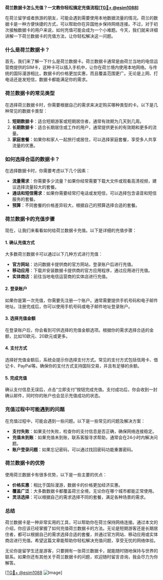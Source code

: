 **荷兰数据卡怎么充值？一文教你轻松搞定充值流程[[TG💪+ @esim1088](https://t.me/s/esim1088)]**

在荷兰留学或者旅游的朋友，可能会遇到需要使用本地数据流量的情况。荷兰的数据卡是一种方便快捷的方式，可以帮助你在异国他乡保持网络连接。不过，对于初次接触数据卡的用户来说，如何充值可能会成为一个小难题。今天，我们就来详细讲解一下荷兰数据卡的充值方法，让你轻松解决这一问题。

### 什么是荷兰数据卡？

首先，我们来了解一下什么是荷兰数据卡。荷兰数据卡通常是由荷兰当地的电信运营商提供的SIM卡，这种卡可以插入手机中，让你在荷兰境内使用本地网络。与传统的国际漫游相比，数据卡的价格更加实惠，而且覆盖范围更广。无论是上网、打电话还是发短信，数据卡都能满足你的需求。

### 荷兰数据卡的常见类型

在选择荷兰数据卡时，你需要根据自己的需求来决定购买哪种类型的卡。以下是几种常见的数据卡类型：

1. **短期数据卡**：适合短期游客或短期居住者，通常有效期为几天到几周。
2. **长期数据卡**：适合长期居住或工作的用户，通常提供更长的有效期和更多的流量。
3. **家庭套餐**：如果你和家人一起旅行或居住，可以选择家庭套餐，享受多人共享流量的优惠。

### 如何选择合适的数据卡？

在选择数据卡时，你需要考虑以下几个因素：

- **流量需求**：你需要多少流量？如果你经常需要下载大文件或观看高清视频，建议选择流量较大的套餐。
- **通话和短信需求**：如果你需要经常打电话或发短信，可以选择包含语音和短信服务的套餐。
- **预算**：不同套餐的价格差异较大，根据自己的预算选择合适的套餐。

### 荷兰数据卡的充值步骤

现在，让我们来看看如何给荷兰数据卡充值。以下是详细的充值步骤：

#### 1. 确认充值方式

大多数荷兰数据卡可以通过以下几种方式进行充值：

- **官方网站**：访问数据卡提供商的官方网站，登录账户后进行充值。
- **移动应用**：下载并安装数据卡提供商的官方应用程序，通过应用进行充值。
- **实体商店**：前往当地电信运营商的实体店进行充值。

#### 2. 登录账户

如果你是第一次充值，你需要先注册一个账户。通常需要提供手机号码和电子邮件地址。注册完成后，你可以使用手机号码或电子邮件地址登录账户。

#### 3. 选择充值金额

在登录账户后，你会看到可供选择的充值金额选项。根据你的需求选择合适的金额，比如10欧元、20欧元或更多。

#### 4. 支付方式

选择好充值金额后，系统会提示你选择支付方式。常见的支付方式包括信用卡、借记卡、PayPal等。确保你的支付方式支持国际交易，并且有足够的余额。

#### 5. 完成充值

确认支付信息无误后，点击“立即支付”按钮完成充值。支付成功后，你会收到一封确认邮件，同时你的账户也会显示充值成功的状态。

### 充值过程中可能遇到的问题

在充值过程中，可能会遇到一些问题。以下是一些常见的问题及解决方案：

- **支付失败**：如果支付失败，检查你的支付信息是否正确，确保网络连接稳定。
- **充值未到账**：如果充值未到账，联系客服寻求帮助，通常会在24小时内解决问题。
- **账户登录问题**：如果忘记密码，可以通过找回密码功能重置密码。

### 荷兰数据卡的优势

使用荷兰数据卡有很多优势，以下是一些主要的优点：

- **价格实惠**：相比于国际漫游，数据卡的价格更加经济实惠。
- **覆盖广泛**：大多数数据卡都覆盖荷兰全境，无论你在哪个城市都能正常使用。
- **灵活选择**：可以根据自己的需求选择不同的套餐，满足各种场景的需求。

### 总结

荷兰数据卡是一种非常实用的工具，可以帮助你在荷兰保持网络连接。通过本文的介绍，你应该已经掌握了如何充值荷兰数据卡的方法。无论是短期游客还是长期居住者，都可以根据自己的需求选择合适的套餐，并通过官方网站、移动应用或实体商店进行充值。希望这篇文章能帮助你轻松解决充值问题，享受无忧的网络体验。

无论你是留学生还是游客，只要拥有一张荷兰数据卡，就能随时随地保持与世界的联系。如果你还有其他关于荷兰数据卡的问题，欢迎随时留言咨询，我会尽力为你解答。

[[TG💪+ @esim1088](https://t.me/s/esim1088) ![Image](https://i.postimg.cc/4NQfJmqS/Snipaste-2025-05-13-00-14-12.png)]